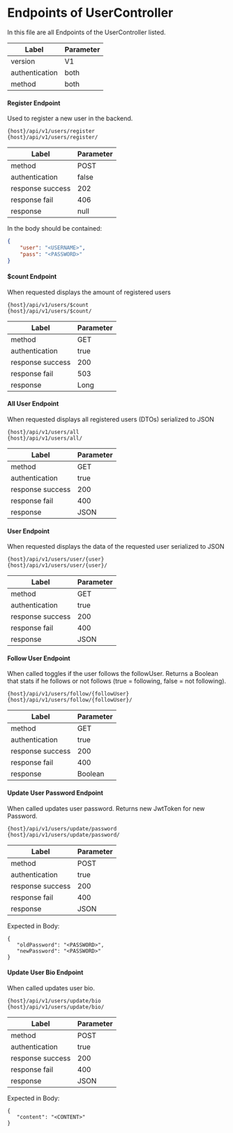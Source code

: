 # Endpoints of UserController

In this file are all Endpoints of the UserController listed.

| Label          | Parameter |
| -------------- | --------- |
| version        | V1        |
| authentication | both      |
| method         | both      |

#### Register Endpoint

Used to register a new user in the backend.  

 ```
{host}/api/v1/users/register
{host}/api/v1/users/register/
 ```

| Label            | Parameter |
| ---------------- | --------- |
| method           | POST      |
| authentication   | false     |
| response success | 202       |
| response fail    | 406       |
| response         | null      |

In the body should be contained:

```json
{
	"user": "<USERNAME>",
	"pass": "<PASSWORD>"
}
```

#### $count Endpoint

When requested displays the amount of registered users

 ```
{host}/api/v1/users/$count
{host}/api/v1/users/$count/
 ```

| Label            | Parameter |
| ---------------- | --------- |
| method           | GET       |
| authentication   | true      |
| response success | 200       |
| response fail    | 503       |
| response         | Long      |

#### All User Endpoint

When requested displays all registered users (DTOs) serialized to JSON

 ```
{host}/api/v1/users/all
{host}/api/v1/users/all/
 ```

| Label            | Parameter |
| ---------------- | --------- |
| method           | GET       |
| authentication   | true      |
| response success | 200       |
| response fail    | 400       |
| response         | JSON      |

#### User Endpoint

When requested displays the data of the requested user serialized to JSON

 ```
{host}/api/v1/users/user/{user}
{host}/api/v1/users/user/{user}/
 ```

| Label            | Parameter |
| ---------------- | --------- |
| method           | GET       |
| authentication   | true      |
| response success | 200       |
| response fail    | 400       |
| response         | JSON      |

#### Follow User Endpoint

When called toggles if the user follows the followUser.
 Returns a Boolean that stats if he follows or not follows (true = following, false = not following).

 ```
{host}/api/v1/users/follow/{followUser}
{host}/api/v1/users/follow/{followUser}/
 ```

| Label            | Parameter |
| ---------------- | --------- |
| method           | GET       |
| authentication   | true      |
| response success | 200       |
| response fail    | 400       |
| response         | Boolean   |

#### Update User Password Endpoint

When called updates user password.
Returns new JwtToken for new Password.

 ```
{host}/api/v1/users/update/password
{host}/api/v1/users/update/password/
 ```

| Label            | Parameter |
| ---------------- | --------- |
| method           | POST      |
| authentication   | true      |
| response success | 200       |
| response fail    | 400       |
| response         | JSON      |

Expected in Body:

 ```
{
	"oldPassword": "<PASSWORD>",
	"newPassword": "<PASSWORD>"
}
 ```

#### Update User Bio Endpoint

When called updates user bio.

 ```
{host}/api/v1/users/update/bio
{host}/api/v1/users/update/bio/
 ```

| Label            | Parameter |
| ---------------- | --------- |
| method           | POST      |
| authentication   | true      |
| response success | 200       |
| response fail    | 400       |
| response         | JSON      |

Expected in Body:

 ```
{
	"content": "<CONTENT>"
}
 ```
